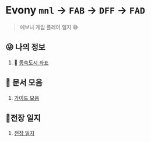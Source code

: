 # Evony `mnl` → `FAB` → `DFF` → `FAD`

> 에보니 게임 플레이 일지 😅
>



## 😜 나의 정보 

1. 🏰 [종속도시 좌표](MyInfo/종속도시_좌표.md) 



## 📕 문서 모음 

1. [가이드 모음](Guide)

##  💪전장 일지

1. [전장 일지](Battlefield)

